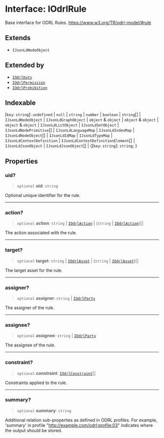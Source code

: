 # Interface: IOdrlRule

Base interface for ODRL Rules.
https://www.w3.org/TR/odrl-model/#rule

## Extends

- `IJsonLdNodeObject`

## Extended by

- [`IOdrlDuty`](IOdrlDuty.md)
- [`IOdrlPermission`](IOdrlPermission.md)
- [`IOdrlProhibition`](IOdrlProhibition.md)

## Indexable

\[`key`: `string`\]: `undefined` \| `null` \| `string` \| `number` \| `boolean` \| `string`[] \| `IJsonLdNodeObject` \| `IJsonLdGraphObject` \| `object` & `object` \| `object` & `object` \| `object` & `object` \| `IJsonLdListObject` \| `IJsonLdSetObject` \| `IJsonLdNodePrimitive`[] \| `IJsonLdLanguageMap` \| `IJsonLdIndexMap` \| `IJsonLdNodeObject`[] \| `IJsonLdIdMap` \| `IJsonLdTypeMap` \| `IJsonLdContextDefinition` \| `IJsonLdContextDefinitionElement`[] \| `IJsonLdJsonObject` \| `IJsonLdJsonObject`[] \| \{\[`key`: `string`\]: `string`; \}

## Properties

### uid?

> `optional` **uid**: `string`

Optional unique identifier for the rule.

***

### action?

> `optional` **action**: `string` \| [`IOdrlAction`](IOdrlAction.md) \| (`string` \| [`IOdrlAction`](IOdrlAction.md))[]

The action associated with the rule.

***

### target?

> `optional` **target**: `string` \| [`IOdrlAsset`](IOdrlAsset.md) \| (`string` \| [`IOdrlAsset`](IOdrlAsset.md))[]

The target asset for the rule.

***

### assigner?

> `optional` **assigner**: `string` \| [`IOdrlParty`](IOdrlParty.md)

The assigner of the rule.

***

### assignee?

> `optional` **assignee**: `string` \| [`IOdrlParty`](IOdrlParty.md)

The assignee of the rule.

***

### constraint?

> `optional` **constraint**: [`IOdrlConstraint`](IOdrlConstraint.md)[]

Constraints applied to the rule.

***

### summary?

> `optional` **summary**: `string`

Additional relation sub-properties as defined in ODRL profiles.
For example, 'summary' in profile "http://example.com/odrl:profile:03"
indicates where the output should be stored.
